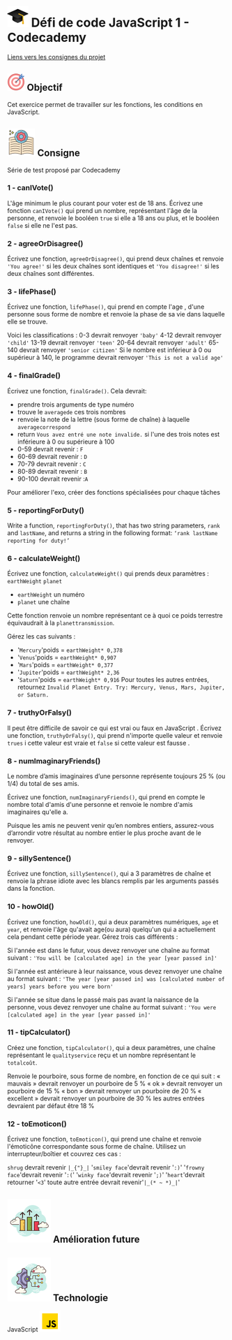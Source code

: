 
# ![logo chapeau diplôme](/ressource/diplomeCasquette.png) Défi de code JavaScript 1 - Codecademy
[Liens vers les consignes du projet](https://www.codecademy.com/journeys/full-stack-engineer/paths/fscj-22-building-interactive-websites/tracks/fscj-22-javascript-syntax-part-i/modules/fscj-22-practice-javascript-syntax-variables-data-types-conditionals-functions/lessons/javascript-fundamentals-code-challenge/exercises/introduction)


## ![Logo objectif](/ressource/objectif.png) Objectif 
Cet exercice permet de travailler sur les fonctions, les conditions en JavaScript.


## ![Logo consigne](/ressource/instruction.png) Consigne
Série de test proposé par Codecademy

### 1 - canIVote()
L'âge minimum le plus courant pour voter est de 18 ans. Écrivez une fonction `canIVote()` qui prend un nombre, représentant l'âge de la personne, et renvoie le booléen `true` si elle a 18 ans ou plus, et le booléen `false` si elle ne l'est pas.

### 2 - agreeOrDisagree()
Écrivez une fonction, `agreeOrDisagree()`, qui prend deux chaînes et renvoie `'You agree!'` si les deux chaînes sont identiques et `'You disagree!'` si les deux chaînes sont différentes.

### 3 - lifePhase()
Écrivez une fonction, `lifePhase()`, qui prend en compte l'age , d'une personne sous forme de nombre et renvoie la phase de sa vie dans laquelle elle se trouve.

Voici les classifications :
0-3 devrait renvoyer `'baby'`
4-12 devrait renvoyer `'child'`
13-19 devrait renvoyer `'teen'`
20-64 devrait renvoyer `'adult'`
65-140 devrait renvoyer `'senior citizen'`
Si le nombre est inférieur à 0 ou supérieur à 140, le programme devrait renvoyer `'This is not a valid age'`

### 4 - finalGrade()
Écrivez une fonction, `finalGrade()`. Cela devrait:

- prendre trois arguments de type numéro
- trouve le `averagede` ces trois nombres
- renvoie la note de la lettre (sous forme de chaîne) à laquelle `averagecorrespond`
- return `Vous avez entré une note invalide.` si l'une des trois notes est inférieure à 0 ou supérieure à 100
- 0-59 devrait revenir : `F`
- 60-69 devrait revenir : `D`
- 70-79 devrait revenir : `C`
- 80-89 devrait revenir : `B`
- 90-100 devrait revenir :`A`

Pour améliorer l'exo, créer des fonctions spécialisées pour chaque tâches

### 5 - reportingForDuty()
Write a function, `reportingForDuty()`, that has two string parameters, `rank` and `lastName`, and returns a string in the following format: `‘rank lastName reporting for duty!’`

### 6 - calculateWeight()
Écrivez une fonction, `calculateWeight()` qui prends deux paramètres : `earthWeight` `planet`
- `earthWeight` un numéro
- `planet` une chaîne

Cette fonction renvoie un nombre représentant ce à quoi ce poids terrestre équivaudrait à la `planettransmission`.

Gérez les cas suivants :
- '`Mercury`'poids = `earthWeight* 0,378`
- '`Venus`'poids = `earthWeight* 0,907`
- '`Mars`'poids = `earthWeight* 0,377`
- '`Jupiter`'poids = `earthWeight* 2,36`
- '`Saturn`'poids = `earthWeight* 0,916`
Pour toutes les autres entrées, retournez `Invalid Planet Entry. Try: Mercury, Venus, Mars, Jupiter, or Saturn.`

### 7 - truthyOrFalsy()
Il peut être difficile de savoir ce qui est vrai ou faux en JavaScript . Écrivez une fonction, `truthyOrFalsy()`, qui prend n'importe quelle valeur et renvoie `trues` i cette valeur est vraie et `false` si cette valeur est fausse .


### 8 - numImaginaryFriends()
Le nombre d’amis imaginaires d’une personne représente toujours 25 % (ou 1/4) du total de ses amis.

Écrivez une fonction, `numImaginaryFriends()`, qui prend en compte le nombre total d'amis d'une personne et renvoie le nombre d'amis imaginaires qu'elle a.

Puisque les amis ne peuvent venir qu’en nombres entiers, assurez-vous d’arrondir votre résultat au nombre entier le plus proche avant de le renvoyer.

### 9 - sillySentence()
Écrivez une fonction, `sillySentence()`, qui a 3 paramètres de chaîne et renvoie la phrase idiote avec les blancs remplis par les arguments passés dans la fonction.

### 10 - howOld()
Écrivez une fonction, `howOld()`, qui a deux paramètres numériques, `age` et `year`, et renvoie l'âge qu'avait age(ou aura) quelqu'un qui a actuellement cela pendant cette période year. Gérez trois cas différents :

Si l'année est dans le futur, vous devez renvoyer une chaîne au format suivant :
`'You will be [calculated age] in the year [year passed in]'`

Si l'année est antérieure à leur naissance, vous devez renvoyer une chaîne au format suivant :
`'The year [year passed in] was [calculated number of years] years before you were born'`

Si l'année se situe dans le passé mais pas avant la naissance de la personne, vous devez renvoyer une chaîne au format suivant :
`'You were [calculated age] in the year [year passed in]'`

### 11 - tipCalculator()
Créez une fonction, `tipCalculator()`, qui a deux paramètres, une chaîne représentant le `qualityservice` reçu et un nombre représentant le `totalcoût`.

Renvoie le pourboire, sous forme de nombre, en fonction de ce qui suit :
« mauvais » devrait renvoyer un pourboire de 5 % « ok » devrait renvoyer
un pourboire de 15 %
« bon » devrait renvoyer un pourboire de 20 %
« excellent » devrait renvoyer un pourboire de 30 %
les autres entrées devraient par défaut être 18 %

### 12 - toEmoticon()
Écrivez une fonction, `toEmoticon()`, qui prend une chaîne et renvoie l'émoticône correspondante sous forme de chaîne. Utilisez un interrupteur/boîtier et couvrez ces cas :

`shrug` devrait revenir `|_{"}_|`
'`smiley face`'devrait revenir '`:)`'
'`frowny face`'devrait revenir '`:(`'
'`winky face`'devrait revenir '`;)`'
'`heart`'devrait retourner '`<3`'
toute autre entrée devrait revenir'`|_(* ~ *)_|`'

## ![Amelioration Logo](/ressource/ameliorationLogo.png) Amélioration future


## ![Logo Technologie](/ressource/technologie.png) Technologie
JavaScript ![Logo JavaScript](/ressource/javascript.png)